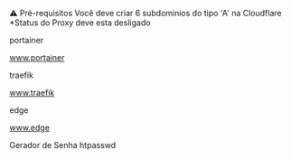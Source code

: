 
⚠️ Pré-requisitos
Você deve criar 6 subdominios do tipo 'A' na Cloudflare *Status do Proxy deve esta desligado

portainer

www.portainer

traefik

www.traefik

edge

www.edge



Gerador de Senha htpasswd
